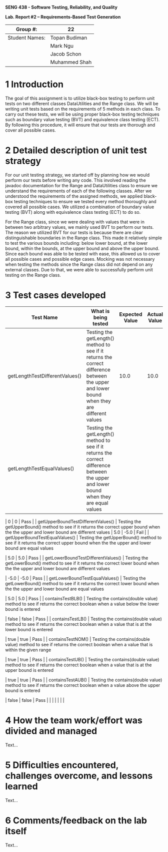 **SENG 438 - Software Testing, Reliability, and Quality**

**Lab. Report \#2 – Requirements-Based Test Generation**

| Group \#:      |  22   |
| -------------- | --- |
| Student Names: | Topan Budiman   |
|                | Mark Ngu    |
|                | Jacob Schon     |
|                | Muhammed Shah     |

# 1 Introduction

The goal of this assignment is to utilize black-box testing to perform unit tests on two different classes DataUtilities and the Range class. We will be writing unit tests based on the requirements of 5 methods in each class. To carry out these tests, we will be using proper black-box testing techniques such as boundary value testing (BVT) and equivalence class testing (ECT). By following this procedure, it will ensure that our tests are thorough and cover all possible cases.

# 2 Detailed description of unit test strategy

For our unit testing strategy, we started off by planning how we would perform our tests before writing any code. This involved reading the javadoc documentation for the Range and DataUtilities class to ensure we understand the requirements of each of the following classes. After we understood the requirements of the assigned methods, we applied black-box testing techniques to ensure we tested every method thoroughly and covered all possible cases. We utilized a combination of boundary value testing (BVT) along with equivalence class testing (ECT) to do so. 

For the Range class, since we were dealing with values that were in between two arbitrary values, we mainly used BVT to perform our tests. The reason we utilized BVT for our tests is because there are clear distinguishable boundaries in the Range class. This made it relatively simple to test the various bounds including: below lower bound, at the lower bound, within the bounds, at the upper bound and above the upper bound. Since each bound was able to be tested with ease, this allowed us to cover all possible cases and possible edge cases. Mocking was not necessary when testing the methods since the Range class did not depend on any external classes. Due to that, we were able to successfully perform unit testing on the Range class.

# 3 Test cases developed

| Test Name  | What is being tested  | Expected Value  | Actual Value  | Pass/Fail  |
|---|---|---|---|---|
| getLengthTestDifferentValues()  | Testing the getLength() method to see if it returns the correct difference between the upper and lower bound when they are different values | 10.0   | 10.0  | Pass  |
| getLengthTestEqualValues()  | Testing the getLength() method to see if it returns the correct difference between the upper and lower bound when they are equal values

  | 0  | 0  | Pass   |
| getUpperBoundTestDifferentValues()  | Testing the getUpperBound() method to see if it returns the correct upper bound when the the upper and lower bound are different values
  | 5.0  | -5.0   | Fail   |
| getUpperBoundTestEqualValues()  | Testing the getUpperBound() method to see if it returns the correct upper bound when the the upper and lower bound are equal values

  | 5.0  | 5.0  | Pass  |
| getLowerBoundTestDifferentValues()  | Testing the getLowerBound() method to see if it returns the correct lower bound when the the upper and lower bound are different values

  | -5.0  | -5.0  | Pass   |
| getLowerBoundTestEqualValues()  | Testing the getLowerBound() method to see if it returns the correct lower bound when the the upper and lower bound are equal values

  | 5.0  | 5.0  | Pass  |
| containsTestBLB()  | Testing the contains(double value) method to see if returns the correct boolean when a value below the lower bound is entered

  | false  | false  | Pass  |
| containsTestLB()  | Testing the contains(double value) method to see if returns the correct boolean when a value that is at the lower bound is entered

  | true  | true  | Pass  |
| containsTestNOM()  | Testing the contains(double value) method to see if returns the correct boolean when a value that is within the given range

  | true  | true  | Pass  |
| containsTestUB()  | Testing the contains(double value) method to see if returns the correct boolean when a value that is at the upper bound is entered

   | true  | true  | Pass  |
| containsTestAUB()  | Testing the contains(double value) method to see if returns the correct boolean when a value above the upper bound is entered

  | false  | false  | Pass  |
|   |   |   |   |   |

# 4 How the team work/effort was divided and managed

Text…

# 5 Difficulties encountered, challenges overcome, and lessons learned

Text…

# 6 Comments/feedback on the lab itself

Text…
